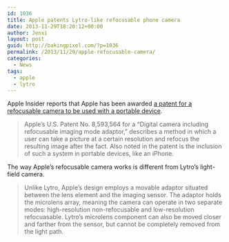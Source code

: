 ```yaml
---
id: 1036
title: Apple patents Lytro-like refocusable phone camera
date: 2013-11-29T18:20:12+00:00
author: Jenxi
layout: post
guid: http://bakingpixel.com/?p=1036
permalink: /2013/11/29/apple-refocusable-camera/
categories:
  - News
tags:
  - apple
  - lytro
---
```

Apple Insider reports that Apple has been awarded [a patent for a refocusable camera to be used with a portable device](http://appleinsider.com/articles/13/11/26/apple-patents-lytro-like-refocusable-camera-for-iphone).

> Apple&#8217;s U.S. Patent No. 8,593,564 for a &#8220;Digital camera including refocusable imaging mode adaptor,&#8221; describes a method in which a user can take a picture at a certain resolution and refocus the resulting image after the fact. Also noted in the patent is the inclusion of such a system in portable devices, like an iPhone. 

The way Apple’s refocusable camera works is different from Lytro’s light-field camera.

> Unlike Lytro, Apple&#8217;s design employs a movable adaptor situated between the lens element and the imaging sensor. The adaptor holds the microlens array, meaning the camera can operate in two separate modes: high-resolution non-refocusable and low-resolution refocuasable. Lytro&#8217;s microlens component can also be moved closer and farther from the sensor, but cannot be completely removed from the light path.